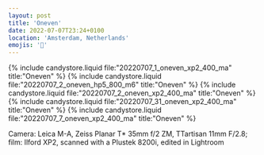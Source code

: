 ```yaml
---
layout: post
title: 'Oneven'
date: 2022-07-07T23:24+0100
location: 'Amsterdam, Netherlands'
emojis: '🎹'
---
```


{% include candystore.liquid file:"20220707_1_oneven_xp2_400_ma" title:"Oneven" %}
{% include candystore.liquid file:"20220707_2_oneven_hp5_800_m6" title:"Oneven" %}
{% include candystore.liquid file:"20220707_2_oneven_xp2_400_ma" title:"Oneven" %}
{% include candystore.liquid file:"20220707_31_oneven_xp2_400_ma" title:"Oneven" %}
{% include candystore.liquid file:"20220707_7_oneven_xp2_400_ma" title:"Oneven" %}

Camera: Leica M-A, Zeiss Planar T\* 35mm f/2 ZM, TTartisan 11mm F/2.8; film: Ilford XP2, scanned with a Plustek 8200i, edited in Lightroom